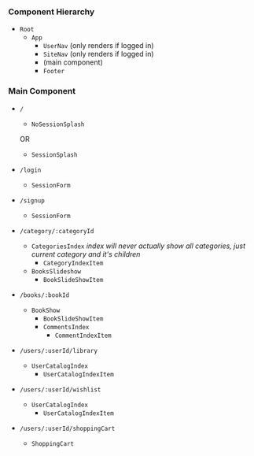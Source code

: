 ### Component Hierarchy

* `Root`
    * `App`
        * `UserNav` (only renders if logged in)
        * `SiteNav` (only renders if logged in)
        * (main component)
        * `Footer`

### Main Component

* `/`
    * `NoSessionSplash`

    OR
    * `SessionSplash`
* `/login`
    * `SessionForm`
* `/signup`
    * `SessionForm`
* `/category/:categoryId`
    * `CategoriesIndex`
        *index will never actually show all categories, just current category and it's children*
        * `CategoryIndexItem`
    * `BooksSlideshow`
        * `BookSlideShowItem`
* `/books/:bookId`
    * `BookShow`
        * `BookSlideShowItem`
        * `CommentsIndex`
            * `CommentIndexItem`
* `/users/:userId/library`
    * `UserCatalogIndex`
        * `UserCatalogIndexItem`
* `/users/:userId/wishlist`
    * `UserCatalogIndex`
        * `UserCatalogIndexItem`
* `/users/:userId/shoppingCart`
    * `ShoppingCart`

